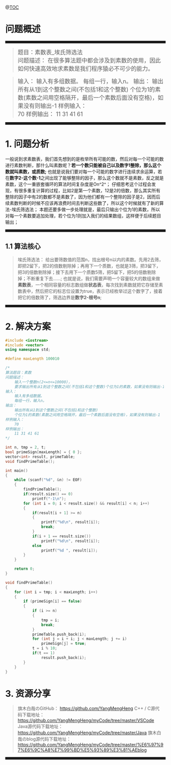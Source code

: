 ﻿
@[TOC](算法-素数表_埃氏筛选法)
# 问题概述
<hr style=" border:solid; width:100%; height:2px;" color=#000000 size=1">

> <font size=4>题目：素数表_埃氏筛选法<br />
> 问题描述：
	在很多算法题中都会涉及到素数的使用，因此如何快速高效地求素数是我们程序猿必不可少的能力。
</font>

> <font size=4>输入：
	输入有多组数据。
	每组一行，输入n。
> 输出：
	输出所有从1到这个整数之间(不包括1和这个整数)
	个位为1的素数(素数之间用空格隔开，最后一个素数后面没有空格)，如果没有则输出-1
> 样例输入： 	
> 70
> 样例输出： 
> 11 31 41 61
</font>
<hr style=" border:solid; width:100%; height:2px;" color=#000000 size=1">

# 1. 问题分析
一般说到求素数表，我们首先想到的是枚举所有可能的数，然后对每一个可能的数进行素数判断，那什么叫素数呢？**若一个数只能被自己以及数字1整除，那么这个数就叫素数，或质数;**
也就是说我们要对每一个可能的数字进行连续求余运算，若在**数字2-这个数-1**之间出现了能够整除的因子，那么这个数就不是素数，反之就是素数，这个一重嵌套循环的算法时间复杂度是On^2^；
仔细思考这个过程会发现，有很多重复计算的过程，比如2是第一个素数，12是2的倍数，那么其实所有整除的因子中有2的数都不是素数了，因为他们都有一个整除的因子是2，因而后续素数判断的时候不应该再浪费时间去判断这些数了，所以这个时候就有了新的算法-埃氏筛选法；
本题还要多做一步处理就是，最后只输出个位为1的素数，所以对每一个素数要追加处理，若个位为1则加入我们的结果数组，这样便于后续题目输出；
<hr style=" border:solid; width:100%; height:2px;" color=#000000 size=1">

## 1.1 算法核心
> 埃氏筛选法：
> 给出要筛数值的范围n，找出根号n以内的素数。先用2去筛，即把2留下，把2的倍数剔除掉；再用下一个质数，也就是3筛，把3留下，把3的倍数剔除掉；接下去用下一个质数5筛，把5留下，把5的倍数剔除掉；不断重复下去......;
> 也就是说，我们需要声明一个容量较大的数组来做**素数表**，一个相同容量的标志数组做**状态表**，每次找到素数就把它存储至素数表中，然后把它的标志位设置为true，表示已经枚举过这个数字了，接着把它的倍数筛了，筛选边界是**数字2-根号n**;
<hr style=" border:solid; width:100%; height:2px;" color=#000000 size=1">

# 2. 解决方案
```cpp
#include <iostream>
#include <vector>
using namespace std;

#define maxLength 100010

/*
算法题目：素数
问题描述：
	输入一个整数n(2<=n<=10000)，
	要求输出所有从1到这个整数之间(不包括1和这个整数)个位为1的素数，如果没有则输出-1
输入：
	输入有多组数据。
	每组一行，输入n。
输出：
	输出所有从1到这个整数之间(不包括1和这个整数)
	个位为1的素数(素数之间用空格隔开，最后一个素数后面没有空格)，如果没有则输出-1
样例输入：
	70
样例输出：
	11 31 41 61
*/

int n, tmp = 2, t;
bool primeSign[maxLength] = { 0 };
vector<int> result, primeTable;
void findPrimeTable();

int main()
{
	while (scanf("%d", &n) != EOF)
	{
		findPrimeTable();
		if(result.size() == 0)
			printf("-1\n");
		for (int i = 0; i < result.size() && result[i] < n; i++)
		{
			if(result[i + 1] >= n)
			{
				printf("%d\n", result[i]);
				break;
			}
			if(i + 1 == result.size())
				printf("%d\n", result[i]);
			else
				printf("%d ", result[i]);
		}
	}

	return 0;
}

void findPrimeTable()
{
	for (int i = tmp; i < maxLength; i++)
	{
		if (primeSign[i] == false)
		{
			if (i >= n)
			{
				tmp = i;
				break;
			}
			primeTable.push_back(i);
			for (int j = i + i; j < maxLength; j += i)
				primeSign[j] = true;
			t = i % 10;
			if(t == 1)
				result.push_back(i);
		}
	}
}
```
# 3. 资源分享
> 旗木白哉のGitHub：
> https://github.com/YangMengHeng
> C++ / C源代码下载地址：
> https://github.com/YangMengHeng/myCode/tree/master/VSCode
> Java源代码下载地址：
> https://github.com/YangMengHeng/myCode/tree/master/Java
> 旗木白哉のblog源代码下载地址：
>https://github.com/YangMengHeng/myCode/tree/master/%E6%97%97%E6%9C%A8%E7%99%BD%E5%93%89%E3%81%AEblog

<hr style=" border:solid; width:100%; height:2px;" color=#000000 size=1">

